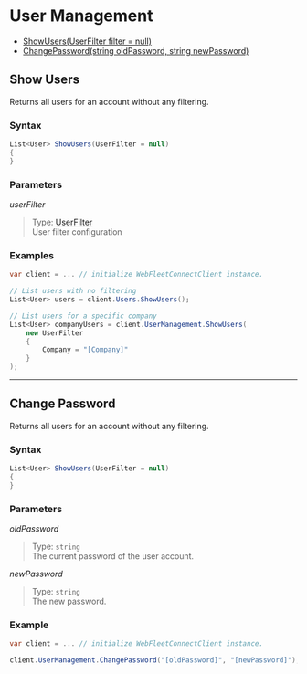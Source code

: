 # User Management

* [ShowUsers(UserFilter filter = null)](#show-users)
* [ChangePassword(string oldPassword, string newPassword)](#change-password)

## Show Users

Returns all users for an account without any filtering.

### Syntax

``` cs
List<User> ShowUsers(UserFilter = null)
{
}
```

### Parameters

*userFilter*
> Type: [UserFilter](models/userfilter.md)  
> User filter configuration

### Examples

``` cs
var client = ... // initialize WebFleetConnectClient instance.

// List users with no filtering
List<User> users = client.Users.ShowUsers();

// List users for a specific company
List<User> companyUsers = client.UserManagement.ShowUsers(
    new UserFilter
    {
        Company = "[Company]"
    }
);
```

---

## Change Password

Returns all users for an account without any filtering.

### Syntax

``` cs
List<User> ShowUsers(UserFilter = null)
{
}
```

### Parameters

*oldPassword*
> Type: `string`  
> The current password of the user account.

*newPassword*
> Type: `string`  
> The new password.

### Example

``` cs
var client = ... // initialize WebFleetConnectClient instance.

client.UserManagement.ChangePassword("[oldPassword]", "[newPassword]");
```